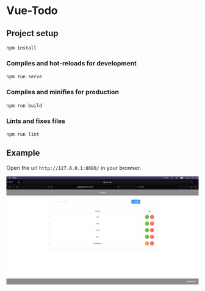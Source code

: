 # Vue-Todo

## Project setup
```
npm install
```

### Compiles and hot-reloads for development
```
npm run serve
```

### Compiles and minifies for production
```
npm run build
```

### Lints and fixes files
```
npm run lint
```

## Example

Open the url `http://127.0.0.1:8080/` in your browser.

![example](./example.png)
